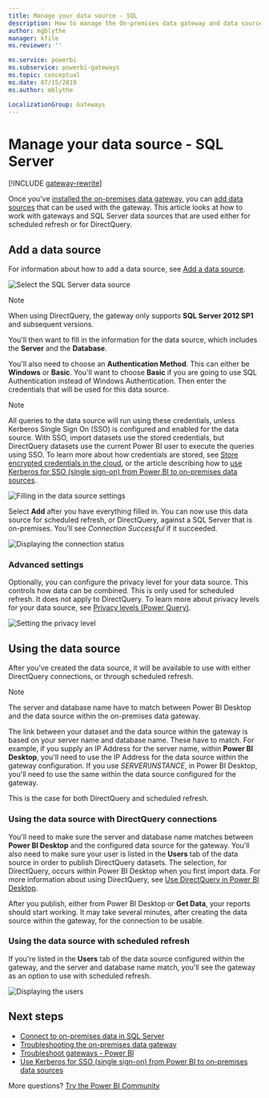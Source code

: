 ```yaml
---
title: Manage your data source - SQL
description: How to manage the On-premises data gateway and data sources that belong to that gateway.
author: mgblythe
manager: kfile
ms.reviewer: ''

ms.service: powerbi
ms.subservice: powerbi-gateways
ms.topic: conceptual
ms.date: 07/15/2019
ms.author: mblythe

LocalizationGroup: Gateways
---
```

# Manage your data source - SQL Server

[!INCLUDE [gateway-rewrite](includes/gateway-rewrite.md)]

Once you've [installed the on-premises data gateway](/data-integration/gateway/service-gateway-install), you can [add data sources](service-gateway-data-sources.md#add-a-data-source) that can be used with the gateway. This article looks at how to work with gateways and SQL Server data sources that are used either for scheduled refresh or for DirectQuery.

## Add a data source

For information about how to add a data source, see [Add a data source](service-gateway-data-sources.md#add-a-data-source).

![Select the SQL Server data source](media/service-gateway-enterprise-manage-sql/datasourcesettings2.png)

> [!NOTE]
> When using DirectQuery, the gateway only supports **SQL Server 2012 SP1** and subsequent versions.

You'll then want to fill in the information for the data source, which includes the **Server** and the **Database**.  

You'll also need to choose an **Authentication Method**. This can either be **Windows** or **Basic**. You'll want to choose **Basic** if you are going to use SQL Authentication instead of Windows Authentication. Then enter the credentials that will be used for this data source.

> [!NOTE]
> All queries to the data source will run using these credentials, unless Kerberos Single Sign On (SSO) is configured and enabled for the data source. With SSO, import datasets use the stored credentials, but DirectQuery datasets use the current Power BI user to execute the queries using SSO. To learn more about how credentials are stored, see [Store encrypted credentials in the cloud](service-gateway-data-sources.md#store-encrypted-credentials-in-the-cloud), or the article describing how to [use Kerberos for SSO (single sign-on) from Power BI to on-premises data sources](service-gateway-sso-kerberos.md).

![Filling in the data source settings](media/service-gateway-enterprise-manage-sql/datasourcesettings3.png)

Select **Add** after you have everything filled in. You can now use this data source for scheduled refresh, or DirectQuery, against a SQL Server that is on-premises. You'll see *Connection Successful* if it succeeded.

![Displaying the connection status](media/service-gateway-enterprise-manage-sql/datasourcesettings4.png)

### Advanced settings

Optionally, you can configure the privacy level for your data source. This controls how data can be combined. This is only used for scheduled refresh. It does not apply to DirectQuery. To learn more about privacy levels for your data source, see [Privacy levels (Power Query)](https://support.office.com/article/Privacy-levels-Power-Query-CC3EDE4D-359E-4B28-BC72-9BEE7900B540).

![Setting the privacy level](media/service-gateway-enterprise-manage-sql/datasourcesettings9.png)

## Using the data source

After you've created the data source, it will be available to use with either DirectQuery connections, or through scheduled refresh.

> [!NOTE]
> The server and database name have to match between Power BI Desktop and the data source within the on-premises data gateway.

The link between your dataset and the data source within the gateway is based on your server name and database name. These have to match. For example, if you supply an IP Address for the server name, within **Power BI Desktop**, you'll need to use the IP Address for the data source within the gateway configuration. If you use *SERVER\INSTANCE*, in Power BI Desktop, you'll need to use the same within the data source configured for the gateway.

This is the case for both DirectQuery and scheduled refresh.

### Using the data source with DirectQuery connections

You'll need to make sure the server and database name matches between **Power BI Desktop** and the configured data source for the gateway. You'll also need to make sure your user is listed in the **Users** tab of the data source in order to publish DirectQuery datasets. The selection, for DirectQuery, occurs within Power BI Desktop when you first import data. For more information about using DirectQuery, see [Use DirectQuery in Power BI Desktop](desktop-use-directquery.md).

After you publish, either from Power BI Desktop or **Get Data**, your reports should start working. It may take several minutes, after creating the data source within the gateway, for the connection to be usable.

### Using the data source with scheduled refresh

If you're listed in the **Users** tab of the data source configured within the gateway, and the server and database name match, you'll see the gateway as an option to use with scheduled refresh.

![Displaying the users](media/service-gateway-enterprise-manage-sql/powerbi-gateway-enterprise-schedule-refresh.png)

## Next steps

* [Connect to on-premises data in SQL Server](service-gateway-sql-tutorial.md)
* [Troubleshooting the on-premises data gateway](/data-integration/gateway/service-gateway-tshoot)
* [Troubleshoot gateways - Power BI](service-gateway-onprem-tshoot.md)
* [Use Kerberos for SSO (single sign-on) from Power BI to on-premises data sources](service-gateway-sso-kerberos.md)

More questions? [Try the Power BI Community](http://community.powerbi.com/)

